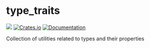 # type_traits

![](https://github.com/DoumanAsh/type_traits/workflows/Rust/badge.svg)
[![Crates.io](https://img.shields.io/crates/v/type_traits.svg)](https://crates.io/crates/type_traits)
[![Documentation](https://docs.rs/type_traits/badge.svg)](https://docs.rs/crate/type_traits/)

Collection of utilities related to types and their properties
